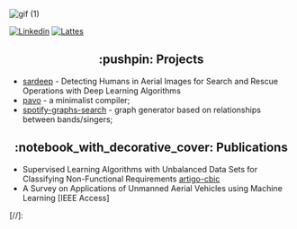 ![gif (1)](https://user-images.githubusercontent.com/58193125/151248816-b08a0c05-3179-49fb-8376-a0cf096c6e44.gif)


<p align="left">
<a href="https://www.linkedin.com/in/karolayne-teixeira/"><img alt="Linkedin" src="https://img.shields.io/badge/linkedin-blue.svg"/></a>
<a href="http://lattes.cnpq.br/2074137700305766"><img alt="Lattes" src="https://img.shields.io/badge/lattes-orange.svg"/></a>
</p>


<h2 align="center">:pushpin: Projects</h2>

- [sardeep] - Detecting Humans in Aerial Images for Search and Rescue Operations with Deep Learning Algorithms
- [pavo] - a minimalist compiler;
- [spotify-graphs-search] - graph generator based on relationships between bands/singers; 

<h2 align="center">:notebook_with_decorative_cover: Publications</h2>

- Supervised Learning Algorithms with Unbalanced Data Sets for Classifying Non-Functional Requirements [artigo-cbic]
- A Survey on Applications of Unmanned Aerial Vehicles using Machine Learning [IEEE Access]

[//]:

   [pavo]: <https://github.com/AFKaro/Pavo>
   [spotify-graphs-search]: <https://github.com/AFKaro/Spotify_Graphs_Search>
   [sardeep]: <https://github.com/AFKaro/SARDeep>

   [artigo-cbic]: <https://sbic.org.br/wp-content/uploads/2021/09/pdf/CBIC_2021_paper_125.pdf>
